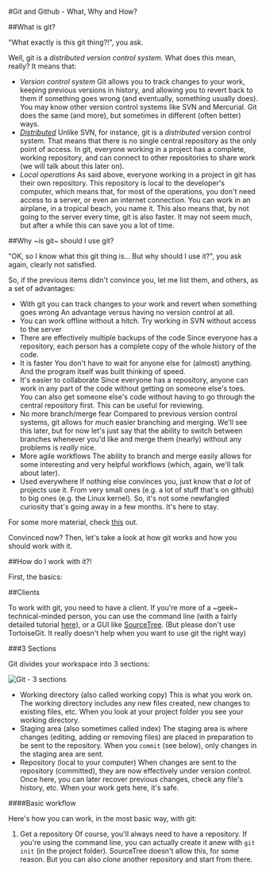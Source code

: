 #Git and Github - What, Why and How?

##What is git?

"What exactly is this git thing?!", you ask.

Well, git is a *distributed version control system*.
What does this mean, really? It means that:

- *Version control system*
  Git allows you to track changes to your work, keeping previous versions in
  history, and allowing you to revert back to them if something goes wrong (and
          eventually, something usually does).
  You may know other version control systems like SVN and Mercurial. Git does
  the same (and more), but sometimes in different (often better) ways.
- [*Distributed*](http://git-scm.com/book/en/Getting-Started-About-Version-Control#Distributed-Version-Control-Systems)
  Unlike SVN, for instance, git is a *distributed* version control system. That
  means that there is no single central repository as the only point of
  access. In git, everyone working in a project has a complete, working
  repository, and can connect to other repositories to share work (we will talk
          about this later on).
- *Local operations*
  As said above, everyone working in a project in git has their own repository.
  This repository is local to the developer's computer, which means that, for
  most of the operations, you don't need access to a server, or even an internet
  connection. You can work in an airplane, in a tropical beach, you name it.
  This also means that, by not going to the server every time, git is also
  faster. It may not seem much, but after a while this can save you a lot of
  time.

##Why ~is git~ should I use git?

"OK, so I know what this git thing is... But why should I use it?", you ask
again, clearly not satisfied.

So, if the previous items didn't convince you, let me list them, and others, as
a set of advantages:

- With git you can track changes to your work and revert when something goes
wrong
  An advantage versus having no version control at all.
- You can work offline without a hitch.
  Try working in SVN without access to the server
- There are effectively multiple backups of the code
  Since everyone has a repository, each person has a complete copy of the whole
   history of the code.
- It is faster
  You don't have to wait for anyone else for (almost) anything. And the program
   itself was built thinking of speed.
- It's easier to collaborate
  Since everyone has a repository, anyone can work in any part of the code
   without getting on someone else's toes. You can also get someone else's code
   without having to go through the central repository first. This can be useful
   for reviewing.
- No more branch/merge fear
  Compared to previous version control systems, git allows for *much* easier
   branching and merging. We'll see this later, but for now let's just say that
   the ability to switch between branches whenever you'd like and merge them
  (nearly) without any problems is *really* nice.
- More agile workflows
  The ability to branch and merge easily allows for some interesting and very
   helpful workflows (which, again, we'll talk about later).
- Used everywhere
  If nothing else convinces you, just know that *a lot* of projects use it. From
   very small ones (e.g. a lot of stuff that's on github) to big ones (e.g. the
   Linux kernel). So, it's not some newfangled curiosity that's going
   away in a few months. It's here to stay.

For some more material, check
[this](http://www.git-tower.com/blog/8-reasons-for-switching-to-git/) out.

Convinced now?
Then, let's take a look at how git works and how you should work with it.

##How do I work with it?!

First, the basics:

##Clients

To work with git, you need to have a client.
If you're more of a ~geek~ technical-minded person, you can use the command
line (with a fairly detailed tutorial
        [here](http://guides.beanstalkapp.com/version-control/git-on-windows.html)),
or a GUI like
[SourceTree](https://sites.google.com/a/coolblue.nl/it-wiki/algemeen/version-control/github/sourcetree-git-gui).
(But please don't use TortoiseGit. It really doesn't help when you want to use
 git the right way)


###3 Sections

Git divides your workspace into 3 sections:

![Git - 3 sections](3sectionsimage.png)

- Working directory (also called working copy)
  This is what you work on. The working directory includes any new files
  created, new changes to existing files, etc. When you look at your project
  folder you see your working directory.
- Staging area (also sometimes called index)
  The staging area is where changes (editing, adding or removing files) are
  placed in preparation to be sent to the repository. When you `commit` (see
  below), only changes in the staging area are sent.
- Repository (local to your computer)
  When changes are sent to the repository (committed), they are now effectively
  under version control. Once here, you can later recover previous changes,
  check any file's history, etc. When your work gets here, it's safe.


####Basic workflow

Here's how you can work, in the most basic way, with git:

1. Get a repository
   Of course, you'll always need to have a repository. If you're using the
   command line, you can actually create it anew with `git init` (in the project
   folder). SourceTree doesn't allow this, for some reason. But you can also
   *clone* another repository and start from there.
